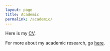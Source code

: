 ```yaml
---
layout: page
title: Academic
permalink: /academic/
---
```


Here is my [CV](\assets\pdf\cv.pdf).

For more about my academic research, go [here](\mysite\research.md).

